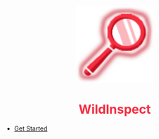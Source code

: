 <center>
  <a style="color: black; text-decoration: none;" href="/#/wildinspect">
    <img src="./images/wildinspect-icon.png" width=35%>
    <h1 style="color: #f72d40;">WildInspect</h1>
  </a>
</center>

* [Get Started](wildinspect/)

